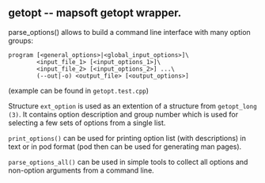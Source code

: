 ## getopt -- mapsoft getopt wrapper.

parse_options() allows to build a command line interface with many
option groups:
```
program [<general_options>|<global_input_options>]\
        <input_file_1> [<input_options_1>]\
        <input_file_2> [<input_options_2>] ...\
        (--out|-o) <output_file> [<output_options>]
```
(example can be found in `getopt.test.cpp`)

Structure `ext_option` is used as an extention of a structure from
`getopt_long (3)`. It contains option description and group number which
is used for selecting a few sets of options from a single list.

`print_options()` can be used for printing option list (with
descriptions) in text or in pod format (pod then can be used for
generating man pages).

`parse_options_all()` can be used in simple tools to collect all options
and non-option arguments from a command line.
